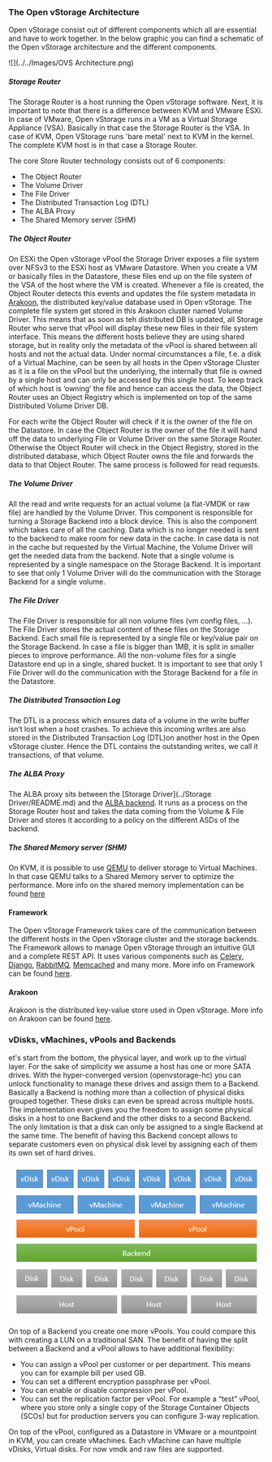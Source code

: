 ### The Open vStorage Architecture
Open vStorage consist out of different components which all are essential and have to work together. In the below graphic you can find a schematic of the Open vStorage architecture and the different components.

![](../../Images/OVS Architecture.png)

##### Storage Router
The Storage Router is a host running the Open vStorage software. Next, it is important to note that there is a difference between KVM and VMware ESXi. In case of VMware, Open vStorage runs in a VM as a Virtual Storage Appliance (VSA). Basically in that case the Storage Router is the VSA. In case of KVM, Open VStorage runs 'bare metal' next to KVM in the kernel. The complete KVM host is in that case a Storage Router.

The core Store Router technology consists out of 6 components:
* The Object Router
* The Volume Driver
* The File Driver
* The Distributed Transaction Log (DTL)
* The ALBA Proxy
* The Shared Memory server (SHM)

##### The Object Router
On ESXi the Open vStorage vPool the Storage Driver exposes a file system over NFSv3 to the ESXi host as VMware Datastore. When you create a VM or basically files in the Datastore, these files end up on the file system of the VSA of the host where the VM is created. Whenever a file is created, the Object Router detects this events and updates the file system metadata in [Arakoon](../Arakoon/README.md), the distributed key/value database used in Open vStorage. The complete file system get stored in this Arakoon cluster named Volume Driver. This means that as soon as teh distributed DB is updated, all Storage Router who serve that vPool will display these new files in their file system interface. This means the different hosts believe they are using shared storage, but in reality only the metadata of the vPool is shared between all hosts and not the actual data.
Under normal circumstances a file, f.e. a disk of a Virtual Machine, can be seen by all hosts in the Open vStorage Cluster as it is a file on the vPool but the underlying, the internally that file is owned by a single host and can only be accessed by this single host. To keep track of which host is ‘owning’ the file and hence can access the data, the Object Router uses an Object Registry which is implemented on top of the same Distributed Volume Driver DB.

For each write the Object Router will check if it is the owner of the file on the Datastore. In case the Object Router is the owner of the file it will hand off the data to underlying File or Volume Driver on the same Storage Router. Otherwise the Object Router will check in the Object Registry, stored in the distributed database, which Object Router owns the file and forwards the data to that Object Router. The same process is followed for read requests.

##### The Volume Driver
All the read and write requests for an actual volume (a flat-VMDK or raw file) are handled by the Volume Driver. This component is responsible for turning a Storage Backend into a block device. This is also the component which takes care of all the caching. Data which is no longer needed is sent to the backend to make room for new data in the cache. In case data is not in the cache but requested by the Virtual Machine, the Volume Driver will get the needed data from the backend. Note that a single volume is represented by a single namespace on the Storage Backend. It is important to see that only 1 Volume Driver will do the communication with the Storage Backend for a single volume.

##### The File Driver
The File Driver is responsible for all non volume files (vm config files, …). The File Driver stores the actual content of these files on the Storage Backend. Each small file is represented by a single file or key/value pair on the Storage Backend. In case a file is bigger than 1MB, it is split in smaller pieces to improve performance. All the non-volume files for a single Datastore end up in a single, shared bucket. It is important to see that only 1 File Driver will do the communication with the Storage Backend for a file in the Datastore.

##### The Distributed Transaction Log
The DTL is a process which ensures data of a volume in the write buffer isn’t lost when a host crashes. To achieve this incoming writes are also stored in the Distributed Transaction Log (DTL)on another host in the Open vStorage cluster. Hence the DTL contains the outstanding writes, we  call it transactions, of that volume.

##### The ALBA Proxy
The ALBA proxy sits between the [Storage Driver](../Storage Driver/README.md) and the [ALBA backend](README.md). It runs as a process on the Storage Router host and takes the data coming from the Volume & File Driver and stores it according to a policy on the different ASDs of the backend.

##### The Shared Memory server (SHM)
On KVM, it is possible to use [QEMU](http://wiki.qemu.org/Main_Page) to deliver storage to Virtual Machines. In that case QEMU talks to a Shared Memory server to optimize the performance. More info on the shared memory implementation can be found [here](../StorageDriver/Blocklayer/shm.md)

#### Framework
The Open vStorage Framework takes care of the communication between the different hosts in the Open vStorage cluster and the storage backends. The Framework allows to manage Open vStorage through an intuitive GUI and a complete REST API. It uses various components such as [Celery](https://github.com/celery/celery), [Django](https://github.com/django/django), [RabbitMQ](https://github.com/celery/librabbitmq), [Memcached](https://github.com/memcached/memcached) and many more. More info on Framework can be found [here](../Framework/README.md).

#### Arakoon
Arakoon is the distributed key-value store used in Open vStorage. More info on Arakoon can be found [here](../Arakoon/README.md).


### vDisks, vMachines, vPools and Backends
et's start from the bottom, the physical layer, and work up to the virtual layer. For the sake of simplicity we assume a host has one or more SATA drives. With the hyper-converged version (openvstorage-hc) you can unlock functionality to manage these drives and assign them to a Backend. Basically a Backend is nothing more than a collection of physical disks grouped together. These disks can even be spread across multiple hosts. The implementation even gives you the freedom to assign some physical disks in a host to one Backend and the other disks to a second Backend. The only limitation is that a disk can only be assigned to a single Backend at the same time. The benefit of having this Backend concept allows to separate customers even on physical disk level by assigning each of them its own set of hard drives.

![](../../Images/vPool-Backend.png)

On top of a Backend you create one more vPools. You could compare this with creating a LUN on a traditional SAN. The benefit of having the split between a Backend and a vPool allows to have additional flexibility:
* You can assign a vPool per customer or per department. This means you can for example bill per used GB.
* You can set a different encryption passphrase per vPool.
* You can enable or disable compression per vPool.
* You can set the replication factor per vPool. For example a “test” vPool, where you store only a single copy of the Storage Container Objects (SCOs) but for production servers you can configure 3-way replication.

On top of the vPool, configured as a Datastore in VMware or a mountpoint in KVM, you can create vMachines. Each vMachine can have multiple vDisks, Virtual disks. For now vmdk and raw files are supported.